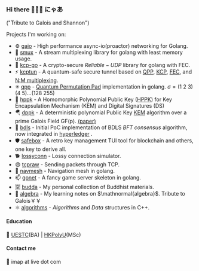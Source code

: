 ### Hi there 👋😸😻 にゃあ

("Tribute to Galois and Shannon")

Projects I'm working on:

- ⚙️ [gaio](https://github.com/xtaci/gaio) - High performance async-io(proactor) networking for Golang.
- 💬 [smux](https://github.com/xtaci/smux) - A stream multiplexing library for golang with least memory usage.
- 👯 [kcp-go](https://github.com/xtaci/kcp-go) - A crypto-secure $Reliable-UDP$ library for golang with FEC.
- ⚡ [kcptun](https://github.com/xtaci/kcptun) - A quantum-safe secure tunnel based on [QPP](https://epjquantumtechnology.springeropen.com/articles/10.1140/epjqt/s40507-022-00145-y), [KCP](https://github.com/xtaci/kcp-go), [FEC](https://en.wikipedia.org/wiki/Reed%E2%80%93Solomon_error_correction), and [N:M multiplexing](https://github.com/xtaci/smux). 
- ✳ [qpp](https://github.com/xtaci/qpp) - [Quantum Permutation Pad](https://link.springer.com/article/10.1007/s11128-022-03557-y) implementation in golang. $\sigma = (1\ 2\ 3)(4\ 5)...(128\ 255)$
- 🐇 [hppk](https://github.com/xtaci/hppk) - A Homomorphic Polynomial Public Key ([HPPK](https://arxiv.org/pdf/2402.01852)) for Key Encapsulation Mechanism (KEM) and Digital Signatures (DS)
- 🪂 [dppk](https://github.com/xtaci/dppk) - A deterministic polynomial Public Key [KEM](https://en.wikipedia.org/wiki/Key_encapsulation_mechanism) algorithm over a prime Galois Field GF(p). [(paper)](https://www.researchgate.net/profile/Randy-Kuang/publication/358101087_A_Deterministic_Polynomial_Public_Key_Algorithm_over_a_Prime_Galois_Field_GFp/links/61f95ff44393577abe055af7/A-Deterministic-Polynomial-Public-Key-Algorithm-over-a-Prime-Galois-Field-GFp.pdf)
- 🤝 [bdls](https://github.com/xtaci/bdls) - Initial PoC implementation of BDLS $BFT$ $consensus$ algorithm, now integrated in [hyperledger](https://github.com/hyperledger-labs/bdls) .
- 🛡️ [safebox](https://github.com/xtaci/safebox) - A retro key management TUI tool for blockchain and others, one key to derive all.
- 🐕 [lossyconn](https://github.com/xtaci/lossyconn) - Lossy connection simulator.
- 😄 [tcpraw](https://github.com/xtaci/tcpraw) - Sending packets through TCP.
- 🤖 [navmesh](https://github.com/xtaci/navmesh) - Navigation mesh in golang.
- 📫 [gonet](https://github.com/xtaci/gonet) - A fancy game server skeleton in golang.
- 🈳️ [budda](https://github.com/xtaci/buddha) - My personal collection of Buddhist materials.
- 📐 [algebra](https://github.com/xtaci/algebra) - My learning notes on $\mathnormal{algebra}$. Tribute to Galois￥￥
- ⚛️ [algorithms](https://github.com/xtaci/algorithms) - $Algorithms$ and $Data$ structures in C++.

#### Education
🏫 [UESTC](https://www.uestc.edu.cn/)(BA) | [HKPolyU](https://www.polyu.edu.hk/)(MSc)

#### Contact me
📧 imap at live dot com
